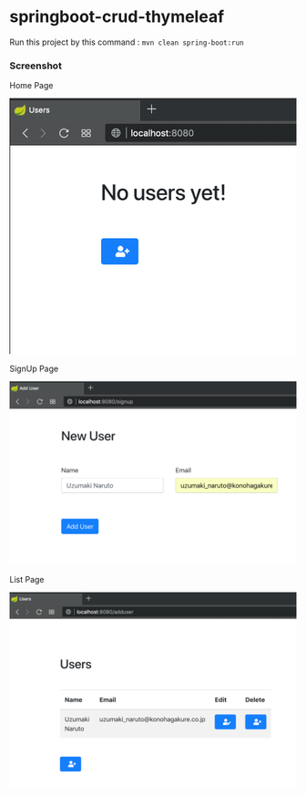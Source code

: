 # springboot-crud-thymeleaf

Run this project by this command : `mvn clean spring-boot:run`

### Screenshot

Home Page

![Home Page](img/home.png "Home Page")


SignUp Page

![SignUp Page](img/signup.png "SignUp page")

List  Page

![List Page](img/list.png "List Page")



